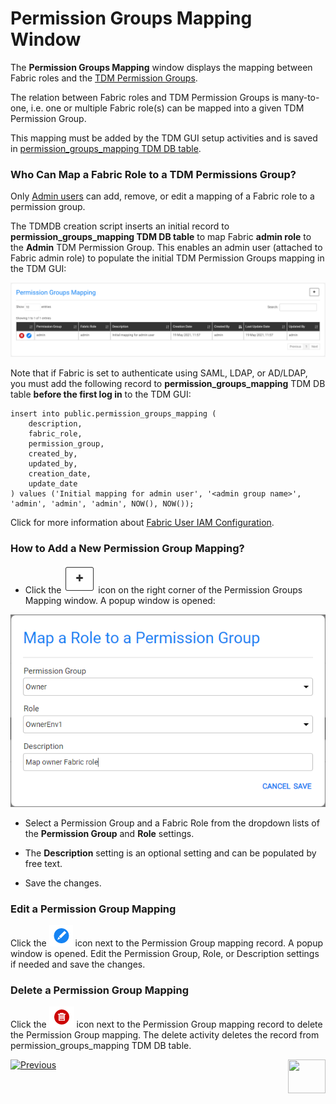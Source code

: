 # Permission Groups Mapping Window

The **Permission Groups Mapping** window displays the mapping between Fabric roles and the [TDM Permission Groups](02_tdm_gui_user_types.md). 

The relation between Fabric roles and TDM Permission Groups is many-to-one, i.e. one or multiple Fabric role(s) can be mapped into a given TDM Permission Group.

This mapping must be added by the TDM GUI setup activities and is saved in [permission_groups_mapping TDM DB table](/articles/TDM/tdm_architecture/02_tdm_database.md#permission_groups_mapping).

### Who Can Map a Fabric Role to a TDM Permissions Group?

Only [Admin users](02_tdm_gui_user_types.md#admin) can add, remove, or edit a mapping of a Fabric role to a permission group.

The TDMDB creation script inserts an initial record to **permission_groups_mapping TDM DB table** to map Fabric **admin role** to the **Admin** TDM Permission Group. This enables an admin user (attached to Fabric admin role) to populate the initial TDM Permission Groups mapping in the TDM GUI:

![permission groups window](images/permission_group_mapping_window.png)

Note that if Fabric is set to authenticate using SAML, LDAP, or AD/LDAP, you must add the following record to **permission_groups_mapping** TDM DB table **before the first log in** to the TDM GUI:

```
insert into public.permission_groups_mapping (
	description,
	fabric_role,
	permission_group,
	created_by,
	updated_by,
	creation_date,
	update_date
) values ('Initial mapping for admin user', '<admin group name>', 'admin', 'admin', 'admin', NOW(), NOW());
```

Click for more information about [Fabric User IAM Configuration](/articles/26_fabric_security/13_user_IAM_configiration.md).

### How to Add a New Permission Group Mapping?

- Click the ![plus icon](images/permission_group_plus_icon.png) icon on the right corner of the Permission Groups Mapping window. A popup window is opened:


![add a permission group](images/add_permission_group_mapping.png)



- Select a Permission Group and a Fabric Role from the dropdown lists of the **Permission Group** and **Role** settings. 

- The **Description** setting is an optional setting and can be populated by free text.

- Save the changes.


### Edit a Permission Group Mapping

Click the ![edit](images/permission_group_edit_icon.png) icon next to the Permission Group mapping record. A popup window is opened.  Edit the Permission Group, Role, or Description settings if needed and save the changes.

### Delete a Permission Group Mapping

Click the ![delete](images/permission_group_delete_icon.png) icon next to the Permission Group mapping record to delete the Permission Group mapping. The delete activity deletes the record from permission_groups_mapping TDM DB table.



[![Previous](/articles/images/Previous.png)](02_tdm_gui_user_types.md)[<img align="right" width="60" height="54" src="/articles/images/Next.png">](03_tdm_gui_data_centers_window.md)

